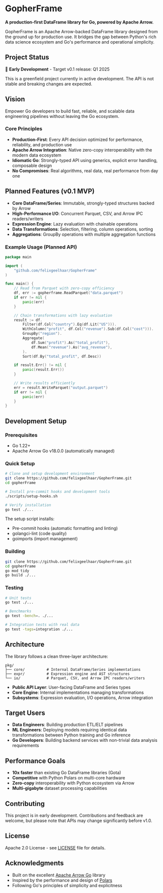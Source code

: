 # GopherFrame

**A production-first DataFrame library for Go, powered by Apache Arrow.**

GopherFrame is an Apache Arrow-backed DataFrame library designed from the ground up for production use. It bridges the gap between Python's rich data science ecosystem and Go's performance and operational simplicity.

## Project Status

🚧 **Early Development** - Target v0.1 release: Q1 2025

This is a greenfield project currently in active development. The API is not stable and breaking changes are expected.

## Vision

Empower Go developers to build fast, reliable, and scalable data engineering pipelines without leaving the Go ecosystem.

### Core Principles

- **Production-First**: Every API decision optimized for performance, reliability, and production use
- **Apache Arrow Integration**: Native zero-copy interoperability with the modern data ecosystem
- **Idiomatic Go**: Strongly-typed API using generics, explicit error handling, composable design
- **No Compromises**: Real algorithms, real data, real performance from day one

## Planned Features (v0.1 MVP)

- **Core DataFrame/Series**: Immutable, strongly-typed structures backed by Arrow
- **High-Performance I/O**: Concurrent Parquet, CSV, and Arrow IPC readers/writers
- **Expression Engine**: Lazy evaluation with chainable operations
- **Data Transformations**: Selection, filtering, column operations, sorting
- **Aggregations**: GroupBy operations with multiple aggregation functions

### Example Usage (Planned API)

```go
package main

import (
    "github.com/felixgeelhaar/GopherFrame"
)

func main() {
    // Read from Parquet with zero-copy efficiency
    df, err := gopherframe.ReadParquet("data.parquet")
    if err != nil {
        panic(err)
    }

    // Chain transformations with lazy evaluation
    result := df.
        Filter(df.Col("country").Eq(df.Lit("US"))).
        WithColumn("profit", df.Col("revenue").Sub(df.Col("cost"))).
        GroupBy("region").
        Aggregate(
            df.Sum("profit").As("total_profit"),
            df.Mean("revenue").As("avg_revenue"),
        ).
        Sort(df.By("total_profit", df.Desc))

    if result.Err() != nil {
        panic(result.Err())
    }

    // Write results efficiently
    err = result.WriteParquet("output.parquet")
    if err != nil {
        panic(err)
    }
}
```

## Development Setup

### Prerequisites

- Go 1.22+
- Apache Arrow Go v18.0.0 (automatically managed)

### Quick Setup

```bash
# Clone and setup development environment
git clone https://github.com/felixgeelhaar/GopherFrame.git
cd gopherFrame

# Install pre-commit hooks and development tools
./scripts/setup-hooks.sh

# Verify installation
go test ./...
```

The setup script installs:
- Pre-commit hooks (automatic formatting and linting)
- golangci-lint (code quality)
- goimports (import management)

### Building

```bash
git clone https://github.com/felixgeelhaar/GopherFrame.git
cd gopherFrame
go mod tidy
go build ./...
```

### Testing

```bash
# Unit tests
go test ./...

# Benchmarks
go test -bench=. ./...

# Integration tests with real data
go test -tags=integration ./...
```

## Architecture

The library follows a clean three-layer architecture:

```
pkg/
├── core/          # Internal DataFrame/Series implementations
├── expr/          # Expression engine and AST structures  
└── io/            # Parquet, CSV, and Arrow IPC readers/writers
```

- **Public API Layer**: User-facing DataFrame and Series types
- **Core Engine**: Internal implementations managing transformations
- **Subsystems**: Expression evaluation, I/O operations, Arrow integration

## Target Users

- **Data Engineers**: Building production ETL/ELT pipelines
- **ML Engineers**: Deploying models requiring identical data transformations between Python training and Go inference  
- **Go Developers**: Building backend services with non-trivial data analysis requirements

## Performance Goals

- **10x faster** than existing Go DataFrame libraries (Gota)
- **Competitive** with Python Polars on multi-core hardware
- **Zero-copy** interoperability with Python ecosystem via Arrow
- **Multi-gigabyte** dataset processing capabilities

## Contributing

This project is in early development. Contributions and feedback are welcome, but please note that APIs may change significantly before v1.0.

## License

Apache 2.0 License - see [LICENSE](LICENSE) file for details.

## Acknowledgments

- Built on the excellent [Apache Arrow Go](https://github.com/apache/arrow-go) library
- Inspired by the performance and design of [Polars](https://github.com/pola-rs/polars)
- Following Go's principles of simplicity and explicitness